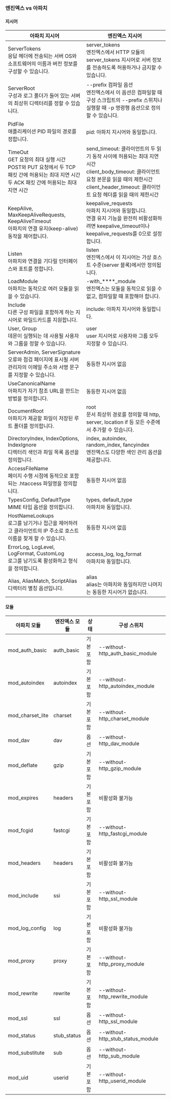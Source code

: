 ### 엔진엑스 vs 아파치

#### 지시어

| 아파치 지시어                                                                                                 | 엔진엑스 지시어                                                                                                                                           |
|---------------------------------------------------------------------------------------------------------|----------------------------------------------------------------------------------------------------------------------------------------------------|
| ServerTokens<br/>응답 헤더에 전송되는 서버 OS와 소프트웨어의 이름과 버전 정보를 구성할 수 있습니다.                                       | server_tokens<br/>엔진엑스에서 HTTP 모듈의 server_tokens 지시어로 서버 정보를 전송하도록 허용하거나 금지할 수 있습니다.                                                                |
| ServerRoot<br/>구성과 로그 폴더가 들어 있는 서버의 최상위 디렉터리를 정할 수 있습니다.                                                | --prefix 컴파일 옵션<br/>엔진엑스에서 이 옵션은 컴파일할 때 구성 스크립트의 --prefix 스위치나 실행할 때 -p 명령행 옵션으로 정의할 수 있습니다.                                                       |
| PidFile<br/>애플리케이션 PID 파일의 경로를 정합니다.                                                                    | pid: 아파치 지시어와 동일합니다.                                                                                                                               |
| TimeOut<br/>GET 요청의 최대 실행 시간<br/>POST와 PUT 요청에서 두 TCP 패킷 간에 허용되는 최대 지연 시간<br/>두 ACK 패킷 간에 허용되는 최대 지연 시간 | send_timeout: 클라이언트의 두 읽기 동작 사이에 허용되는 최대 지연 시간<br/>client_body_timeout: 클라이언트 요청 본문을 읽을 때의 제한시간<br/>client_header_timeout: 클라이언트 요청 헤더를 읽을 때의 제한시간 |
| KeepAlive, MaxKeepAliveRequests, KeepAliveTimeout<br/>아파치의 연결 유지(keep-alive) 동작을 제어합니다.                 | keepalive_requests<br/>아파치 지시어와 동일합니다.<br/>연결 유지 기능을 완전히 비활성화하려면 keepalive_timeout이나 keepalive_requests를 0으로 설정합니다.                                |
| Listen<br/>아파치와 연결을 기다릴 인터페이스와 포트를 정합니다.                                                                | listen<br/>엔진엑스에서 이 지시어는 가상 호스트 수준(server 블록)에서만 정의됩니다.                                                                                            |
| LoadModule<br/>아파치는 동적으로 여러 모듈을 읽을 수 있습니다.                                                              | -with_****_module<br/>엔진엑스는 모듈을 동적으로 읽을 수 없고, 컴파일할 때 포함해야 합니다.                                                                                     |
| Include<br/>다른 구성 파일을 포함하게 하는 지시어로 와일드카드를 지원합니다.                                                        | include: 아파치 지시어와 동일합니다.                                                                                                                           |
| User, Group<br/>데몬이 실행되는 데 사용될 사용자와 그룹을 정할 수 있습니다.                                                      | user<br/>user 지시어로 사용자와 그룹 모두 지정할 수 있습니다.                                                                                                          |
| ServerAdmin, ServerSignature<br/>오류와 점검 페이지에 표시될 서버 관리자의 이메일 주소와 서명 문구를 지정할 수 있습니다.                     | 동등한 지시어 없음                                                                                                                                         |
| UseCanonicalName<br/>아파치가 자기 참조 URL을 만드는 방법을 정의합니다.                                                     | 동등한 지시어 없음                                                                                                                                         |
| DocumentRoot<br/>아파치가 제공할 파일이 저장된 루트 폴더를 정의합니다.                                                         | root<br/>문서 최상위 경로를 정의할 때 http, server, location if 등 모든 수준에서 추가할 수 있습니다.                                                                          |
| DirectoryIndex, IndexOptions, IndexIgnore<br/>디렉터리 색인과 파일 목록 옵션을 정의합니다.                                 | index, autoindex, random_index, fancyindex<br/>엔진엑스도 다양한 색인 관리 옵션을 제공합니다.                                                                          |
| AccessFileName<br/>페이지 수행 시점에 동적으로 포함되는 .htaccess 파일명을 정의합니다.                                           | 동등한 지시어 없음                                                                                                                                         |
| TypesConfig, DefaultType<br/>MIME 타입 옵션을 정의합니다.                                                         | types, default_type<br/>아파치와 동일합니다.                                                                                                                |
| HostNameLookups<br/>로그를 남기거나 접근을 제어하려고 클라이언트의 IP 주소로 호스트 이름을 찾게 할 수 있습니다.                               | 동등한 지시어 없음                                                                                                                                         |
| ErrorLog, LogLevel, LogFormat, CustomLog<br/>로그를 남기도록 활성화하고 형식을 정의합니다.                                  | access_log, log_format<br/>아파치와 동일합니다.                                                                                                             |
| Alias, AliasMatch, ScriptAlias<br/>디렉터리 별칭 옵션입니다.                                                       | alias<br/>alias는 아파치와 동일하지만 나머지는 동등한 지시어가 없습니다.                                                                                                    |


#### 모듈
| 아파치 모듈           | 엔진엑스 모듈     | 상태    | 구성 스위치                            |
|------------------|-------------|-------|-----------------------------------|
| mod_auth_basic   | auth_basic  | 기본 포함 | --without-http_auth_basic_module  |
| mod_autoindex    | autoindex   | 기본 포함 | --without-http_autoindex_module   |
| mod_charset_lite | charset     | 기본 포함 | --without-http_charset_module     |
| mod_dav          | dav         | 옵션    | --without-http_dav_module         |
| mod_deflate      | gzip        | 기본 포함 | --without-http_gzip_module        |
| mod_expires      | headers     | 기본 포함 | 비활성화 불가능                          |
| mod_fcgid        | fastcgi     | 기본 포함 | --without-http_fastcgi_module     |
| mod_headers      | headers     | 기본 포함 | 비활성화 불가능                          |
| mod_include      | ssi         | 기본 포함 | --without-http_ssl_module         |
| mod_log_config   | log         | 기본 포함 | 비활성화 불가능                          |
| mod_proxy        | proxy       | 기본 포함 | --without-http_proxy_module       |
| mod_rewrite      | rewrite     | 기본 포함 | --without-http_rewrite_module     |
| mod_ssl          | ssl         | 옵션    | --without-http_ssl_module         |
| mod_status       | stub_status | 옵션    | --without-http_stub_status_module |
| mod_substitute   | sub         | 옵션    | --without-http_sub_module         |
| mod_uid          | userid      | 기본 포함 | --without-http_userid_module      |
